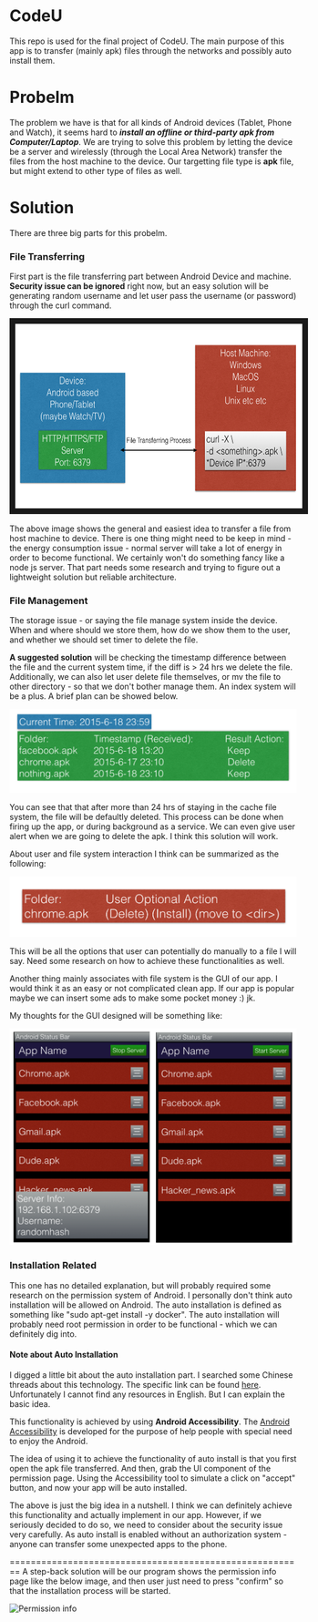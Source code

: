 # CodeU
This repo is used for the final project of CodeU. The main purpose of this app is to transfer (mainly apk) files through the networks and possibly auto install them.

# Probelm
The problem we have is that for all kinds of Android devices (Tablet, Phone and Watch), it seems hard to **_install an offline or third-party apk from Computer/Laptop_**. We are trying to solve this problem by letting the device be a server and wirelessly (through the Local Area Network) transfer the files from the host machine to the device. Our targetting file type is **apk** file, but might extend to other type of files as well. 

# Solution
There are three big parts for this probelm.

### File Transferring
First part is the file transferring part between Android Device and machine. **Security issue can be ignored** right now, but an easy solution will be generating random username and let user pass the username (or password) through the curl command.

<img src="https://github.com/FrankSunChenfan/CodeU/blob/master/pics/High_Level_Thoughts.png" alt="File Transferring Ideas" width="634" height="324" border="10" />

The above image shows the general and easiest idea to transfer a file from host machine to device. There is one thing might need to be keep in mind -  
the energy consumption issue - normal server will take a lot of energy in order to become functional. We certainly won't do something fancy like a node js server. That part needs some research and trying to figure out a lightweight solution but reliable architecture. 

### File Management 
The storage issue - or saying the file manage system inside the device. When and where should we store them, how do we show them to the user, and whether we should set timer to delete the file. 

**A suggested solution** will be checking the timestamp difference between the file and the current system time, if the diff is > 24 hrs we delete the file. Additionally, we can also let user delete file themselves, or mv the file to other directory - so that we don't bother manage them.
An index system will be a plus. A brief plan can be showed below.

<img src="https://github.com/FrankSunChenfan/CodeU/blob/master/pics/Timestamp_Idea.png" alt="Timestamp Idea">

You can see that that after more than 24 hrs of staying in the cache file system, the file will be defaultly deleted. This process can be done when firing up the app, or during background as a service. We can even give user alert when we are going to delete the apk. I think this solution will work.

About user and file system interaction I think can be summarized as the following:

<img src="https://github.com/FrankSunChenfan/CodeU/blob/master/pics/Manual_Option.png" alt="Manual Option">

This will be all the options that user can potentially do manually to a file I will say. Need some research on how to achieve these functionalities as well. 

Another thing mainly associates with file system is the GUI of our app. I would think it as an easy or not complicated clean app. If our app is popular maybe we can insert some ads to make some pocket money :) jk. 

My thoughts for the GUI designed will be something like:

<img src="https://github.com/FrankSunChenfan/CodeU/blob/master/pics/GUI_Simple.png" alt="GUI Simple">

### Installation Related
This one has no detailed explanation, but will probably required some research on the permission system of Android. I personally don't think auto installation will be allowed on Android. The auto installation is defined as something like "sudo apt-get install -y docker". The auto installation will probably need root permission in order to be functional - which we can definitely dig into.

#### Note about Auto Installation
I digged a little bit about the auto installation part. I searched some Chinese threads about this technology. The specific link can be found [here](http://www.infoq.com/cn/articles/android-accessibility-installing). Unfortunately I cannot find any resources in English. But I can explain the basic idea. 

This functionality is achieved by using **Android Accessibility**. The [Android Accessibility](http://developer.android.com/design/patterns/accessibility.html) is developed for the purpose of help people with special need to enjoy the Android. 

The idea of using it to achieve the functionality of auto install is that you first open the apk file transferred. And then, grab the UI component of the permission page. Using the Accessibility tool to simulate a click on "accept" button, and now your app will be auto installed. 

The above is just the big idea in a nutshell. I think we can definitely achieve this functionality and actually implement in our app. However, if we seriously decided to do so, we need to consider about the security issue very carefully. As auto install is enabled without an authorization system - anyone can transfer some unexpected apps to the phone.

========================================================
A step-back solution will be our program shows the permission info page like the below image, and then user just need to press "confirm" so that the installation process will be started. 

<img src="http://www.androidpolice.com/wp-content/uploads/2013/07/nexusae0_wm_2013-07-25-12.51.491.png" alt="Permission info" height="853" width="512">


